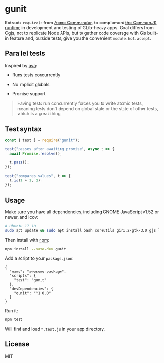 # gunit

Extracts `require()` from [Acme Commander](https://github.com/makepost/acme-commander), to complement [the CommonJS runtime](https://github.com/cgjs/cgjs) in development and testing of GLib-heavy apps. Goal differs from Cgjs, not to replicate Node APIs, but to gather code coverage with Gjs built-in feature and, outside tests, give you the convenient `module.hot.accept`.

## Parallel tests

Inspired by [ava](https://github.com/avajs/ava):

- Runs tests concurrently

- No implicit globals

- Promise support

> Having tests run concurrently forces you to write atomic tests, meaning tests don't depend on global state or the state of other tests, which is a great thing!

## Test syntax

```js
const { test } = require("gunit");

test("passes after awaiting promise", async t => {
  await Promise.resolve();

  t.pass();
});

test("compares values", t => {
  t.is(1 + 1, 2);
});
```

## Usage

Make sure you have all dependencies, including GNOME JavaScript v1.52 or newer, and lcov:

```bash
# Ubuntu 17.10
sudo apt update && sudo apt install bash coreutils gir1.2-gtk-3.0 gjs lcov npm
```

Then install with [npm](https://nodejs.org/en/download/):

```bash
npm install --save-dev gunit
```

Add a script to your `package.json`:

```
{
  "name": "awesome-package",
  "scripts": {
    "test": "gunit"
  },
  "devDependencies": {
    "gunit": "^1.0.0"
  }
}
```

Run it:

```bash
npm test
```

Will find and load `*.test.js` in your app directory.

## License

MIT
